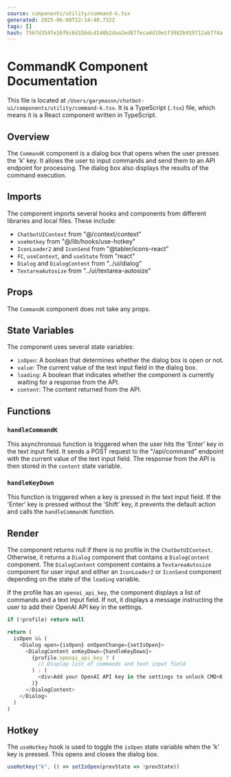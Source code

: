 ```yaml
---
source: components/utility/command-k.tsx
generated: 2025-06-08T22:14:40.732Z
tags: []
hash: 7567d354fe16f6c6d15bdcd140b2daa2ed877ecadd19e1f3982b919712ab774a
---
```


# CommandK Component Documentation

This file is located at `/Users/garymason/chatbot-ui/components/utility/command-k.tsx`. It is a TypeScript (`.tsx`) file, which means it is a React component written in TypeScript.

## Overview

The `CommandK` component is a dialog box that opens when the user presses the 'k' key. It allows the user to input commands and send them to an API endpoint for processing. The dialog box also displays the results of the command execution.

## Imports

The component imports several hooks and components from different libraries and local files. These include:

- `ChatbotUIContext` from "@/context/context"
- `useHotkey` from "@/lib/hooks/use-hotkey"
- `IconLoader2` and `IconSend` from "@tabler/icons-react"
- `FC`, `useContext`, and `useState` from "react"
- `Dialog` and `DialogContent` from "../ui/dialog"
- `TextareaAutosize` from "../ui/textarea-autosize"

## Props

The `CommandK` component does not take any props.

## State Variables

The component uses several state variables:

- `isOpen`: A boolean that determines whether the dialog box is open or not.
- `value`: The current value of the text input field in the dialog box.
- `loading`: A boolean that indicates whether the component is currently waiting for a response from the API.
- `content`: The content returned from the API.

## Functions

### `handleCommandK`

This asynchronous function is triggered when the user hits the 'Enter' key in the text input field. It sends a POST request to the "/api/command" endpoint with the current value of the text input field. The response from the API is then stored in the `content` state variable.

### `handleKeyDown`

This function is triggered when a key is pressed in the text input field. If the 'Enter' key is pressed without the 'Shift' key, it prevents the default action and calls the `handleCommandK` function.

## Render

The component returns null if there is no profile in the `ChatbotUIContext`. Otherwise, it returns a `Dialog` component that contains a `DialogContent` component. The `DialogContent` component contains a `TextareaAutosize` component for user input and either an `IconLoader2` or `IconSend` component depending on the state of the `loading` variable.

If the profile has an `openai_api_key`, the component displays a list of commands and a text input field. If not, it displays a message instructing the user to add their OpenAI API key in the settings.

```ts
if (!profile) return null

return (
  isOpen && (
    <Dialog open={isOpen} onOpenChange={setIsOpen}>
      <DialogContent onKeyDown={handleKeyDown}>
        {profile.openai_api_key ? (
          // Display list of commands and text input field
        ) : (
          <div>Add your OpenAI API key in the settings to unlock CMD+K.</div>
        )}
      </DialogContent>
    </Dialog>
  )
)
```

## Hotkey

The `useHotkey` hook is used to toggle the `isOpen` state variable when the 'k' key is pressed. This opens and closes the dialog box.

```ts
useHotkey("k", () => setIsOpen(prevState => !prevState))
```